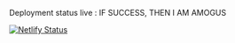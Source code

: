 Deployment status live : IF SUCCESS, THEN I AM AMOGUS

[![Netlify Status](https://api.netlify.com/api/v1/badges/1e28e09b-fafd-4c1d-bceb-22f06c5b0589/deploy-status)](https://app.netlify.com/sites/wadieb-portfolio/deploys)
